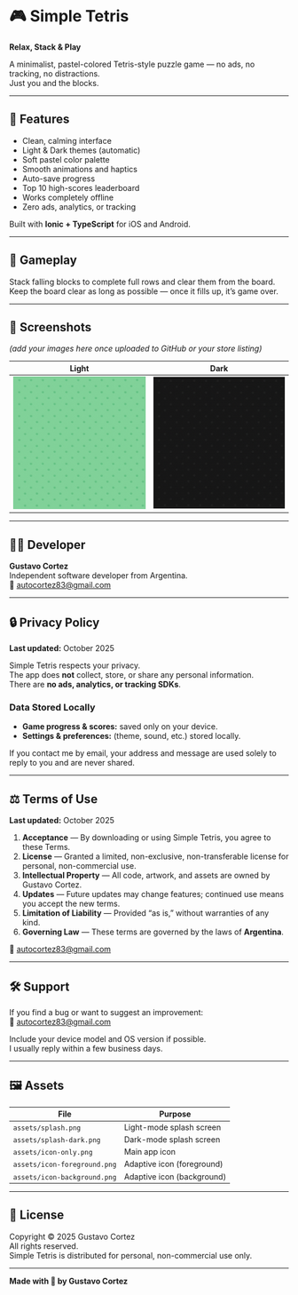 # 🎮 Simple Tetris
**Relax, Stack & Play**

A minimalist, pastel-colored Tetris-style puzzle game — no ads, no tracking, no distractions.  
Just you and the blocks.

---

## 🌈 Features
- Clean, calming interface
- Light & Dark themes (automatic)
- Soft pastel color palette
- Smooth animations and haptics
- Auto-save progress
- Top 10 high-scores leaderboard
- Works completely offline
- Zero ads, analytics, or tracking

Built with **Ionic + TypeScript** for iOS and Android.

---

## 🧩 Gameplay
Stack falling blocks to complete full rows and clear them from the board.  
Keep the board clear as long as possible — once it fills up, it’s game over.

---

## 📱 Screenshots
*(add your images here once uploaded to GitHub or your store listing)*

| Light | Dark |
|:--:|:--:|
| ![Light Splash](assets/splash.png) | ![Dark Splash](assets/splash-dark.png) |

---

## 🧑‍💻 Developer
**Gustavo Cortez**  
Independent software developer from Argentina.  
📧 [autocortez83@gmail.com](mailto:autocortez83@gmail.com)

---

## 🔒 Privacy Policy
**Last updated:** October 2025

Simple Tetris respects your privacy.  
The app does **not** collect, store, or share any personal information.  
There are **no ads, analytics, or tracking SDKs**.

### Data Stored Locally
- **Game progress & scores:** saved only on your device.
- **Settings & preferences:** (theme, sound, etc.) stored locally.

If you contact me by email, your address and message are used solely to reply to you and are never shared.

---

## ⚖️ Terms of Use
**Last updated:** October 2025

1. **Acceptance** — By downloading or using Simple Tetris, you agree to these Terms.
2. **License** — Granted a limited, non-exclusive, non-transferable license for personal, non-commercial use.
3. **Intellectual Property** — All code, artwork, and assets are owned by Gustavo Cortez.
4. **Updates** — Future updates may change features; continued use means you accept the new terms.
5. **Limitation of Liability** — Provided “as is,” without warranties of any kind.
6. **Governing Law** — These terms are governed by the laws of **Argentina**.

📩 [autocortez83@gmail.com](mailto:autocortez83@gmail.com)

---

## 🛠️ Support
If you find a bug or want to suggest an improvement:  
📧 [autocortez83@gmail.com](mailto:autocortez83@gmail.com)

Include your device model and OS version if possible.  
I usually reply within a few business days.

---

## 🖼️ Assets
| File | Purpose |
|------|----------|
| `assets/splash.png` | Light-mode splash screen |
| `assets/splash-dark.png` | Dark-mode splash screen |
| `assets/icon-only.png` | Main app icon |
| `assets/icon-foreground.png` | Adaptive icon (foreground) |
| `assets/icon-background.png` | Adaptive icon (background) |

---

## 🧾 License
Copyright © 2025 Gustavo Cortez  
All rights reserved.  
Simple Tetris is distributed for personal, non-commercial use only.

---

**Made with 💛 by Gustavo Cortez**
